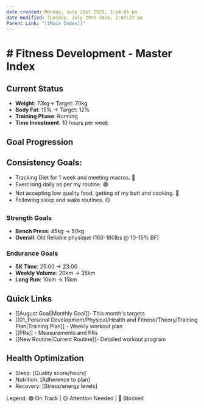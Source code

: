 ```yaml
---
date created: Monday, July 21st 2025, 3:24:05 pm
date modified: Tuesday, July 29th 2025, 2:07:37 pm
Parent Link: "[[Main Index]]"
---
```


# # Fitness Development - Master Index

## Current Status
- **Weight**: 73kg→ Target: 70kg
- **Body Fat**: 15% → Target: 12%
- **Training Phase**: Running
- **Time Investment**: 10 hours per week

## Goal Progression

## Consistency Goals:
- Tracking Diet for 1 week and meeting macros. 🔴
- Exercising daily as per my routine. 🟢
- Not accepting low quality food, getting of my butt and cooking. 🔴
- Following sleep and wake routines. 🟡
### Strength Goals
- **Bench Press**: 45kg → 50kg
- **Overall**: Old Reliable physique (160-180lbs @ 10-15% BF)

### Endurance Goals
- **5K Time**: 25:00 → 23:00
- **Weekly Volume**: 20km → 35km
- **Long Run**: 10km → 15km

## Quick Links
- [[August Goal|Monthly Goal]]- This month's targets
- [[01_Personal Development/Physical/Health and Fitness/Theory/Training Plan|Training Plan]] - Weekly workout plan
- [[PRs]] - Measurements and PRs
- [[New Routine|Current Routine]]- Detailed workout program

## Health Optimization
- Sleep: [Quality score/hours]
- Nutrition: [Adherence to plan]
- Recovery: [Stress/energy levels]

Legend: 🟢 On Track | 🟡 Attention Needed | 🔴 Blocked